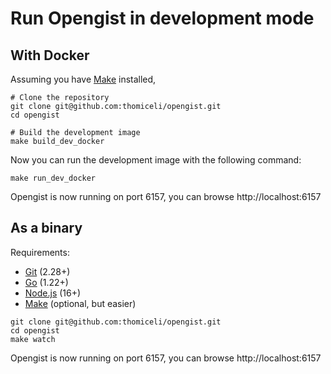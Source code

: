 # Run Opengist in development mode

## With Docker

Assuming you have [Make](https://linux.die.net/man/1/make) installed,

```shell
# Clone the repository
git clone git@github.com:thomiceli/opengist.git
cd opengist

# Build the development image
make build_dev_docker
```

Now you can run the development image with the following command:

```shell
make run_dev_docker
```

Opengist is now running on port 6157, you can browse http://localhost:6157

## As a binary

Requirements:
* [Git](https://git-scm.com/downloads) (2.28+)
* [Go](https://go.dev/doc/install) (1.22+)
* [Node.js](https://nodejs.org/en/download/) (16+)
* [Make](https://linux.die.net/man/1/make) (optional, but easier)

```shell
git clone git@github.com:thomiceli/opengist.git
cd opengist
make watch
```

Opengist is now running on port 6157, you can browse http://localhost:6157

